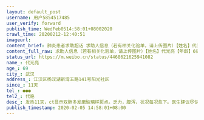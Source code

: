 ```yaml
---
layout: default_post
username: 用户5854517485
user_verify: forward
publish_time: WedFeb0514:58:01+08002020
crawl_time: 20200212-12:40:51
imageurl: 
content_brief: 肺炎患者求助超话 求助人信息（若有相关化验单，请上传图片）【姓名】代光亮【年龄】69【所在城市】武汉【所在小区、社区】江汉区杨汊湖新湾五路141号 阳光社区【患病时间】11天【联系方式】●●●【其他紧急联系人】代艳【病情描述】 发热11天，ct显示双肺多发磨玻璃样斑点。乏力， ...全文
content_full_raw: 求助人信息（若有相关化验单，请上传图片）【姓名】代光亮【年龄】69【所在城市】武汉【所在小区、社区】江汉区杨汊湖新湾五路141号阳光社区【患病时间】11天【联系方式】●●●【其他紧急联系人】代艳【病情描述】发热11天，ct显示双肺多发磨玻璃样斑点。乏力，腹泻，状况每况愈下。医生建议尽快入院治疗。
status_url: https://m.weibo.cn/status/4468621625941082
name_: 代光亮
age_: 69
city_: 武汉
address_: 江汉区杨汊湖新湾五路141号阳光社区
since_: 11天
tel_: ●●●
tel2_: 代艳
desc_: 发热11天，ct显示双肺多发磨玻璃样斑点。乏力，腹泻，状况每况愈下。医生建议尽快入院治疗。
publish_timestamp: 2020-02-05 14:58:01+08:00
---
```

